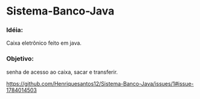 # Sistema-Banco-Java
### Idéia: <br>
Caixa eletrônico feito em java.
### Objetivo: <br>
senha de acesso ao caixa, sacar e transferir. <br>

https://github.com/Henriquesantos12/Sistema-Banco-Java/issues/1#issue-1784014503
